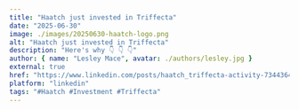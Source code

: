 ```yaml
---
title: "Haatch just invested in Triffecta"
date: "2025-06-30"
image: ./images/20250630-haatch-logo.png
alt: "Haatch just invested in Triffecta"
description: "Here's why 👇 👇 👇"
author: { name: "Lesley Mace", avatar: ./authors/lesley.jpg }
external: true
href: "https://www.linkedin.com/posts/haatch_triffecta-activity-7344364337668472833-yC7o/"
platform: "linkedin"
tags: "#Haatch #Investment #Triffecta"
---
```

